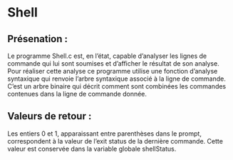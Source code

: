 # Shell

## Présenation :

Le programme Shell.c est, en l’état, capable d’analyser les lignes de commande qui lui sont soumises et d’afficher le résultat de son analyse. Pour réaliser cette analyse ce programme utilise une fonction d’analyse
syntaxique qui renvoie l’arbre syntaxique associé à la ligne de commande. C’est un arbre binaire qui décrit comment sont combinées les commandes contenues dans la ligne de commande donnée.

## Valeurs de retour :

Les entiers 0 et 1, apparaissant entre parenthèses dans le prompt, correspondent à la valeur de l’exit status de la dernière commande. Cette valeur est conservée dans la variable globale shellStatus.

